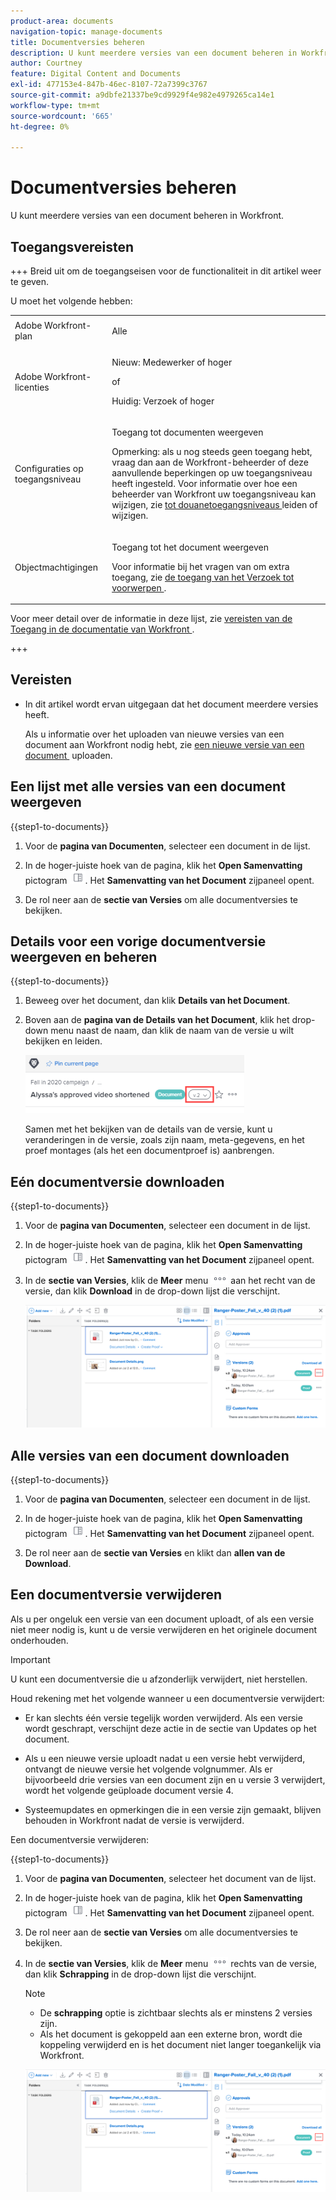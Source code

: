 ```yaml
---
product-area: documents
navigation-topic: manage-documents
title: Documentversies beheren
description: U kunt meerdere versies van een document beheren in Workfront.
author: Courtney
feature: Digital Content and Documents
exl-id: 477153e4-847b-46ec-8107-72a7399c3767
source-git-commit: a9dbfe21337be9cd9929f4e982e4979265ca14e1
workflow-type: tm+mt
source-wordcount: '665'
ht-degree: 0%

---
```


# Documentversies beheren

<!-- Audited: 5/2025 -->

U kunt meerdere versies van een document beheren in Workfront.

## Toegangsvereisten

+++ Breid uit om de toegangseisen voor de functionaliteit in dit artikel weer te geven.

U moet het volgende hebben:

<table style="table-layout:auto"> 
 <col> 
 <col> 
 <tbody> 
  <tr> 
   <td role="rowheader">Adobe Workfront-plan</td> 
   <td> <p> Alle</p> </td> 
  </tr> 
  <tr> 
   <td role="rowheader">Adobe Workfront-licenties</td> 
   <td> 
   <p>Nieuw: Medewerker of hoger<p>
   <p>of</p>
   <p>Huidig: Verzoek of hoger </p>


</td> 
  </tr> 
  <tr> 
   <td role="rowheader">Configuraties op toegangsniveau</td> 
   <td> <p>Toegang tot documenten weergeven</p> <p>Opmerking: als u nog steeds geen toegang hebt, vraag dan aan de Workfront-beheerder of deze aanvullende beperkingen op uw toegangsniveau heeft ingesteld. Voor informatie over hoe een beheerder van Workfront uw toegangsniveau kan wijzigen, zie <a href="../../administration-and-setup/add-users/configure-and-grant-access/create-modify-access-levels.md" class="MCXref xref"> tot douanetoegangsniveaus </a> leiden of wijzigen.</p> </td> 
  </tr> 
  <tr> 
   <td role="rowheader">Objectmachtigingen</td> 
   <td> <p>Toegang tot het document weergeven</p> <p>Voor informatie bij het vragen van om extra toegang, zie <a href="../../workfront-basics/grant-and-request-access-to-objects/request-access.md" class="MCXref xref"> de toegang van het Verzoek tot voorwerpen </a>.</p> </td> 
  </tr> 
 </tbody> 
</table>

Voor meer detail over de informatie in deze lijst, zie [&#x200B; vereisten van de Toegang in de documentatie van Workfront &#x200B;](/help/quicksilver/administration-and-setup/add-users/access-levels-and-object-permissions/access-level-requirements-in-documentation.md).

+++

## Vereisten

* In dit artikel wordt ervan uitgegaan dat het document meerdere versies heeft.

  Als u informatie over het uploaden van nieuwe versies van een document aan Workfront nodig hebt, zie [&#x200B; een nieuwe versie van een document &#x200B;](../../documents/managing-documents/upload-new-document-version.md) uploaden.

## Een lijst met alle versies van een document weergeven

{{step1-to-documents}}

1. Voor de **pagina van Documenten**, selecteer een document in de lijst.

1. In de hoger-juiste hoek van de pagina, klik het **Open Samenvatting** pictogram ![&#x200B; Open Summiere pictogram &#x200B;](assets/qs-summary-in-new-toolbar-small.png). Het **Samenvatting van het Document** zijpaneel opent.

1. De rol neer aan de **sectie van Versies** om alle documentversies te bekijken.

## Details voor een vorige documentversie weergeven en beheren

{{step1-to-documents}}

1. Beweeg over het document, dan klik **Details van het Document**.

1. Boven aan de **pagina van de Details van het Document**, klik het drop-down menu naast de naam, dan klik de naam van de versie u wilt bekijken en leiden.

   ![&#x200B; drop-down van de Versie op de pagina van de Details van het Document &#x200B;](assets/version-drop-dn-doc-dtls-nwe-350x93.png)

   Samen met het bekijken van de details van de versie, kunt u veranderingen in de versie, zoals zijn naam, meta-gegevens, en het proef montages (als het een documentproef is) aanbrengen.

## Eén documentversie downloaden

{{step1-to-documents}}

1. Voor de **pagina van Documenten**, selecteer een document in de lijst.

1. In de hoger-juiste hoek van de pagina, klik het **Open Samenvatting** pictogram ![&#x200B; Open Summiere pictogram &#x200B;](assets/qs-summary-in-new-toolbar-small.png). Het **Samenvatting van het Document** zijpaneel opent.

1. In de **sectie van Versies**, klik de **Meer** menu ![&#x200B; Meer menu &#x200B;](assets/more-icon.png) aan het recht van de versie, dan klik **Download** in de drop-down lijst die verschijnt.

   ![&#x200B; Download één enkel document &#x200B;](assets/more-versions-350x143.png)

## Alle versies van een document downloaden

{{step1-to-documents}}

1. Voor de **pagina van Documenten**, selecteer een document in de lijst.

1. In de hoger-juiste hoek van de pagina, klik het **Open Samenvatting** pictogram ![&#x200B; Open Summiere pictogram &#x200B;](assets/qs-summary-in-new-toolbar-small.png). Het **Samenvatting van het Document** zijpaneel opent.

1. De rol neer aan de **sectie van Versies** en klikt dan **allen van de Download**.

## Een documentversie verwijderen

Als u per ongeluk een versie van een document uploadt, of als een versie niet meer nodig is, kunt u de versie verwijderen en het originele document onderhouden.

>[!IMPORTANT]
>
>U kunt een documentversie die u afzonderlijk verwijdert, niet herstellen.

Houd rekening met het volgende wanneer u een documentversie verwijdert:

* Er kan slechts één versie tegelijk worden verwijderd. Als een versie wordt geschrapt, verschijnt deze actie in de sectie van Updates op het document.
* Als u een nieuwe versie uploadt nadat u een versie hebt verwijderd, ontvangt de nieuwe versie het volgende volgnummer. Als er bijvoorbeeld drie versies van een document zijn en u versie 3 verwijdert, wordt het volgende geüploade document versie 4.
* Systeemupdates en opmerkingen die in een versie zijn gemaakt, blijven behouden in Workfront nadat de versie is verwijderd.

  <!--
  <li data-mc-conditions="QuicksilverOrClassic.Draft mode">Deleting a document version in Workfront does not delete the Proof version.&nbsp;</li>
  -->

Een documentversie verwijderen:

{{step1-to-documents}}

1. Voor de **pagina van Documenten**, selecteer het document van de lijst.

1. In de hoger-juiste hoek van de pagina, klik het **Open Samenvatting** pictogram ![&#x200B; Open Summiere pictogram &#x200B;](assets/qs-summary-in-new-toolbar-small.png). Het **Samenvatting van het Document** zijpaneel opent.

1. De rol neer aan de **sectie van Versies** om alle documentversies te bekijken.
1. In de **sectie van Versies**, klik de **Meer** menu ![&#x200B; Meer menu &#x200B;](assets/more-icon.png) rechts van de versie, dan klik **Schrapping** in de drop-down lijst die verschijnt.

   >[!NOTE]
   >
   >* De **schrapping** optie is zichtbaar slechts als er minstens 2 versies zijn.
   >* Als het document is gekoppeld aan een externe bron, wordt die koppeling verwijderd en is het document niet langer toegankelijk via Workfront.

   ![&#x200B; Schrap de documentversie &#x200B;](assets/more-versions-350x143.png)

